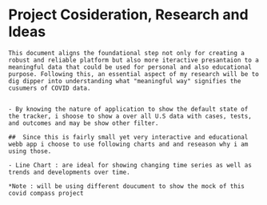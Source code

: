 # Project Cosideration, Research and Ideas

    This document aligns the foundational step not only for creating a robust and reliable platform but also more iteractive presantaion to a meaningful data that could be used for personal and also educational purpose. Following this, an essential aspect of my research will be to dig dipper into understanding what "meaningful way" signifies the cusumers of COVID data.


    - By knowing the nature of application to show the default state of the tracker, i shoose to show a over all U.S data with cases, tests, and outcomes and may be show other filter.

    ##  Since this is fairly small yet very interactive and educational webb app i choose to use following charts and and reseason why i am using those.

    - Line Chart : are ideal for showing changing time series as well as trends and developments over time.

    *Note : will be using different doucument to show the mock of this covid compass project
